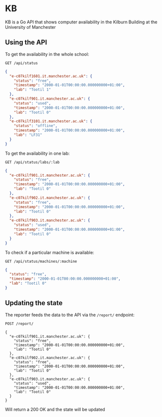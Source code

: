 # KB

KB is a Go  API that shows computer availability in the Kilburn Building at the University of Manchester

## Using the API

To get the availability in the whole school:

`GET /api/status`

```json
{
  "e-c07kilf1601.it.manchester.ac.uk": {
    "status": "free",
    "timestamp": "2000-01-01T00:00:00.000000000+01:00",
    "lab": "Tootil 1"
  },
  "e-c07kilf901.it.manchester.ac.uk": {
    "status": "used",
    "timestamp": "2000-01-01T00:00:00.000000000+01:00",
    "lab": "Tootil 0"
  },
  "e-c07kilf3101.it.manchester.ac.uk": {
    "status": "offline",
    "timestamp": "2000-01-01T00:00:00.000000000+01:00",
    "lab": "LF31"
  }
}
```

To get the availability in one lab:

`GET /api/status/labs/:lab`

```json
{
  "e-c07kilf901.it.manchester.ac.uk": {
    "status": "free",
    "timestamp": "2000-01-01T00:00:00.000000000+01:00",
    "lab": "Tootil 0"
  },
  "e-c07kilf902.it.manchester.ac.uk": {
    "status": "free",
    "timestamp": "2000-01-01T00:00:00.000000000+01:00",
    "lab": "Tootil 0"
  },
  "e-c07kilf903.it.manchester.ac.uk": {
    "status": "used",
    "timestamp": "2000-01-01T00:00:00.000000000+01:00",
    "lab": "Tootil 0"
  }
}
```

To check if a particular machine is available:

`GET /api/status/machines/:machine`

```json
{
  "status": "free",
  "timestamp": "2000-01-01T00:00:00.000000000+01:00",
  "lab": "Tootil 0"
}
```



## Updating the state

The reporter feeds the data to the API via the `/report/` endpoint:

`POST /report/`

```
{
  "e-c07kilf901.it.manchester.ac.uk": {
    "status": "free",
    "timestamp": "2000-01-01T00:00:00.000000000+01:00",
    "lab": "Tootil 0"
  },
  "e-c07kilf902.it.manchester.ac.uk": {
    "status": "free",
    "timestamp": "2000-01-01T00:00:00.000000000+01:00",
    "lab": "Tootil 0"
  },
  "e-c07kilf903.it.manchester.ac.uk": {
    "status": "used",
    "timestamp": "2000-01-01T00:00:00.000000000+01:00",
    "lab": "Tootil 0"
  }
}
```

Will return a 200 OK and the state will be updated